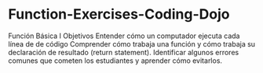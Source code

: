 # Function-Exercises-Coding-Dojo
Función Básica I
Objetivos
Entender cómo un computador ejecuta cada línea de de código
Comprender cómo trabaja una función y cómo trabaja su declaración de resultado (return statement). 
Identificar algunos errores comunes que cometen los estudiantes y aprender cómo evitarlos.
